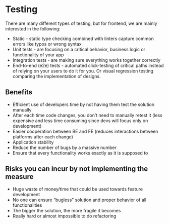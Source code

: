 # Testing

There are many different types of testing, but for frontend, we are mainly interested in the following:

- Static - static type checking combined with linters capture common errors like typos or wrong syntax
- Unit tests - are focusing on a critical behavior, business logic or functionality of your app
- Integration tests - are making sure everything works together correctly
- End-to-end (e2e) tests - automated click-testing of critical paths instead of relying on your users to do it for you. Or visual regression testing comparing the implementation of designs.

## Benefits

- Efficient use of developers time by not having them test the solution manually
- After each time code changes, you don’t need to manually retest it (less expensive and less time consuming since devs will focus only on development)
- Easier cooperation between BE and FE (reduces interactions between platforms after each change)
- Application stability
- Reduce the number of bugs by a massive number
- Ensure that every functionality works exactly as it is supposed to

## Risks you can incur by not implementing the measure

- Huge waste of money/time that could be used towards feature development
- No one can ensure “bugless” solution and proper behavior of all functionalities
- The bigger the solution, the more fragile it becomes
- Really hard or almost impossible to do refactoring
